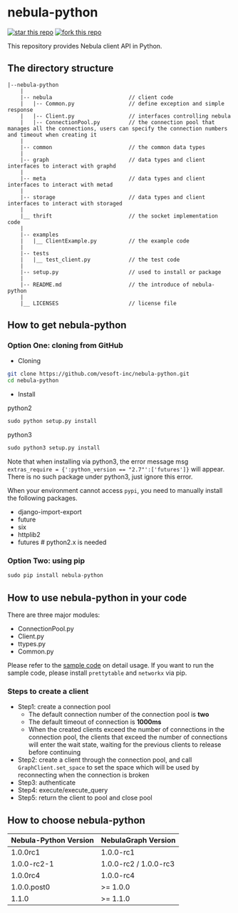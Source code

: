 # nebula-python

[![star this repo](http://githubbadges.com/star.svg?user=vesoft-inc&repo=nebula-python&style=default)](https://github.com/vesoft-inc/nebula-python)
[![fork this repo](http://githubbadges.com/fork.svg?user=vesoft-inc&repo=nebula-python&style=default)](https://github.com/vesoft-inc/nebula-python/fork)

This repository provides Nebula client API in Python.

## The directory structure

```text
|--nebula-python
    |
    |-- nebula                        // client code
    |   |-- Common.py                 // define exception and simple response
    |   |-- Client.py                 // interfaces controlling nebula
    |   |-- ConnectionPool.py         // the connection pool that manages all the connections, users can specify the connection numbers and timeout when creating it
    |
    |-- common                        // the common data types
    |
    |-- graph                         // data types and client interfaces to interact with graphd
    |
    |-- meta                          // data types and client interfaces to interact with metad
    |
    |-- storage                       // data types and client interfaces to interact with storaged
    |
    |__ thrift                        // the socket implementation code
    |
    |-- examples
    |   |__ ClientExample.py          // the example code
    |
    |-- tests
    |   |__ test_client.py            // the test code
    |
    |-- setup.py                      // used to install or package
    |
    |-- README.md                     // the introduce of nebula-python
    |
    |__ LICENSES                      // license file
```

## How to get nebula-python

### Option One: cloning from GitHub

- Cloning

```bash
git clone https://github.com/vesoft-inc/nebula-python.git
cd nebula-python
```

- Install

python2

```python
sudo python setup.py install
```

python3

```python
sudo python3 setup.py install
```

Note that when installing via python3, the error message msg `extras_require = {':python_version == "2.7"':['futures']}` will appear. There is no such package under python3, just ignore this error.

When your environment cannot access `pypi`, you need to manually install the following packages.

- django-import-export
- future
- six
- httplib2
- futures   # python2.x is needed

### Option Two: using pip

```python
sudo pip install nebula-python
```

## How to use nebula-python in your code

There are three major modules:

- ConnectionPool.py
- Client.py
- ttypes.py
- Common.py

Please refer to the [sample code](examples/ClientExample.py) on detail usage.
If you want to run the sample code, please install `prettytable` and `networkx` via pip.

### Steps to create a client
  - Step1: create a connection pool
    - The default connection number of the connection pool is **two**
    - The default timeout of connection is **1000ms**
    - When the created clients exceed the number of connections in the connection pool, the clients that exceed the number of connections will enter the wait state, waiting for the previous clients to release before continuing
  - Step2:  create a client through the connection pool, and call `GraphClient.set_space` to set the space which will be used by reconnecting when the connection is broken
  - Step3: authenticate
  - Step4: execute/execute\_query
  - Step5: return the client to pool and close pool


## How to choose nebula-python

| Nebula-Python Version | NebulaGraph Version |
|---|---|
| 1.0.0rc1  | 1.0.0-rc1 |
| 1.0.0-rc2-1 | 1.0.0-rc2 / 1.0.0-rc3 |
| 1.0.0rc4 | 1.0.0-rc4 |
| 1.0.0.post0 | >= 1.0.0 |
| 1.1.0 | >= 1.1.0 |
